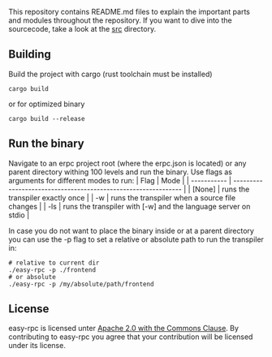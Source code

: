 This repository contains README.md files to explain the important parts and modules throughout the repository. If you want to dive into the sourcecode, take a look at the [src](./src/) directory.

## Building

Build the project with cargo (rust toolchain must be installed)

```
cargo build
```

or for optimized binary

```
cargo build --release
```

## Run the binary

Navigate to an erpc project root (where the erpc.json is located) or any parent directory withing 100 levels and run the binary. Use flags as arguments for different modes to run:
| Flag | Mode |
| ----------- | -------------------------------------------------------------- |
| [None] | runs the transpiler exactly once |
| -w | runs the transpiler when a source file changes |
| -ls | runs the transpiler with [-w] and the language server on stdio |

In case you do not want to place the binary inside or at a parent directory you can use the -p flag to set a relative or absolute path to run the transpiler in:

```
# relative to current dir
./easy-rpc -p ./frontend
# or absolute
./easy-rpc -p /my/absolute/path/frontend
```

## License

easy-rpc is licensed unter [Apache 2.0 with the Commons Clause](https://github.com/m1212e/easy-rpc/blob/main/LICENSE). By contributing to easy-rpc you agree that your contribution will be licensed under its license.
